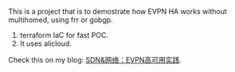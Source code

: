 This is a project that is to demostrate how EVPN HA works without multihomed, using frr or gobgp. 
1. terraform IaC for fast POC.
2. It uses alicloud.

Check this on my blog: [SDN&网络：EVPN高可用实践](https://solofox.github.io/2025/08/29/evpn-ha-over-multiple-tunnels.html).
